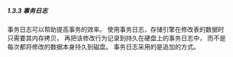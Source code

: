##### 1.3.3 事务日志

事务日志可以帮助提高事务的效率。
使用事务日志，存储引擎在修改表的数据时只需要其内存拷贝，
再把该修改行为记录到持久在硬盘上的事务日志中，
而不是每次都将修改的数据本身持久到磁盘。
事务日志采用的是追加的方式。

